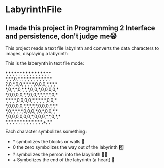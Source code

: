 # LabyrinthFile

## I made this project in Programming 2 Interface and persistence, don't judge me😅

This project reads a text file labyrinth and converts the data characters to images, displaying a labyrinth

This is the laberynth in text file mode:
<p>
*,*,*,*,*,*,*,*,*,*,*,*,*,*,*,* <br />
*,*,*,0,*,*,*,*,*,*,*,*,*,*,*,* <br />
?,0,*,0,0,*,*,*,*,0,0,0,*,*,*,* <br />
*,0,*,*,0,*,*,*,0,0,*,0,0,0,0,* <br />
*,0,0,0,0,*,*,0,0,*,*,*,*,*,0,* <br />
*,*,*,*,0,0,0,0,*,*,*,*,*,0,0,* <br />
*,0,0,0,0,*,*,*,*,*,0,0,0,*,*,* <br />
*,0,*,*,*,*,0,0,0,*,0,*,0,0,*,* <br />
*,0,0,0,0,0,0,*,0,0,0,*,*,0,*,* <br />
*,*,*,*,*,*,*,*,*,*,*,*,*,+,*,* <br />
 </p>

Each character symbolizes something :
* \* symbolizes the blocks or walls  🧇
* 0 the zero symbolizes the way out of the labyrinth 0️⃣
* ? symbolizes the person into the labyrinth 👩🏼
* \+ Symbolizes the end of the labyrinth (a heart) 💖
